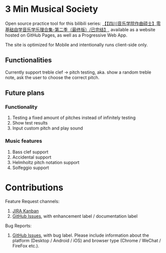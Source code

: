 # 3 Min Musical Society

Open source practice tool for this bilibili series: [【【四川音乐学院作曲硕士】零基础自学音乐学乐理合集-第二季（最终版）/已完结】](https://www.bilibili.com/video/BV14p4y1e7TV/?share_source=copy_web&vd_source=4439fb0e3052a34289a92e7da8741b84), available as a website hosted on GitHub Pages, as well as a Progressive Web App.

The site is optimized for Mobile and intentionally runs client-side only.

## Functionalities

Currently support treble clef -> pitch testing, aka. show a random treble note, ask the user to choose the correct pitch.

## Future plans
### Functionality
1. Testing a fixed amount of pitches instead of infinitely testing
1. Show test results
1. Input custom pitch and play sound

### Music features
1. Bass clef support
1. Accidental support
1. Helmholtz pitch notation support
1. Solfeggio support

# Contributions
Feature Request channels:
1. [JIRA Kanban](https://wangtjwork.atlassian.net/jira/software/projects/KAN/boards/1)
2. [GitHub Issues](https://github.com/wangtjwork/3_mins_musical_societies/issues), with enhancement label / documentation label

Bug Reports:
1. [GitHub Issues](https://github.com/wangtjwork/3_mins_musical_societies/issues), with bug label. Please include information about the platform (Desktop / Android / iOS) and browser type (Chrome / WeChat / FireFox etc.).
